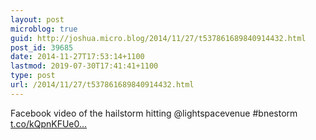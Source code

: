 ```yaml
---
layout: post
microblog: true
guid: http://joshua.micro.blog/2014/11/27/t537861689840914432.html
post_id: 39685
date: 2014-11-27T17:53:14+1100
lastmod: 2019-07-30T17:41:41+1100
type: post
url: /2014/11/27/t537861689840914432.html
---
```

Facebook video of the hailstorm hitting @lightspacevenue #bnestorm [t.co/kQpnKFUe0...](https://t.co/kQpnKFUe0W)
